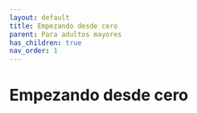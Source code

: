 ```yaml
---
layout: default
title: Empezando desde cero
parent: Para adultos mayores
has_children: true
nav_order: 1
---
```

 
# Empezando desde cero